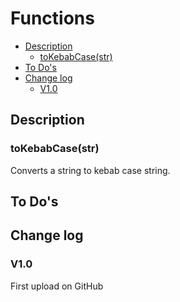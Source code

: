 # Functions
- [Description](#description)
  - [toKebabCase(str)](#tokebabcase(str))
- [To Do's](#to-dos)
- [Change log](#change-log)
    - [V1.0](#v10)

## Description

### toKebabCase(str)
Converts a string to kebab case string.

## To Do's

## Change log
### V1.0
First upload on GitHub